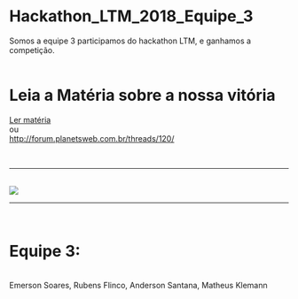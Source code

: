 # Hackathon_LTM_2018_Equipe_3

Somos a equipe 3 participamos do hackathon LTM, e ganhamos a competição.
<br/><br/>

# Leia a Matéria sobre a nossa vitória
<a href="http://forum.planetsweb.com.br/threads/120/">Ler matéria</a>
<br>ou<br>
<a href="http://forum.planetsweb.com.br/threads/120/">http://forum.planetsweb.com.br/threads/120/</a>

<br/>
<hr>
<br/>
<img src="https://i.imgur.com/aiU2689.jpg">
<br/>
<hr>
<br/>

# Equipe 3:
<br/>
Emerson Soares, Rubens Flinco, Anderson Santana, Matheus Klemann
